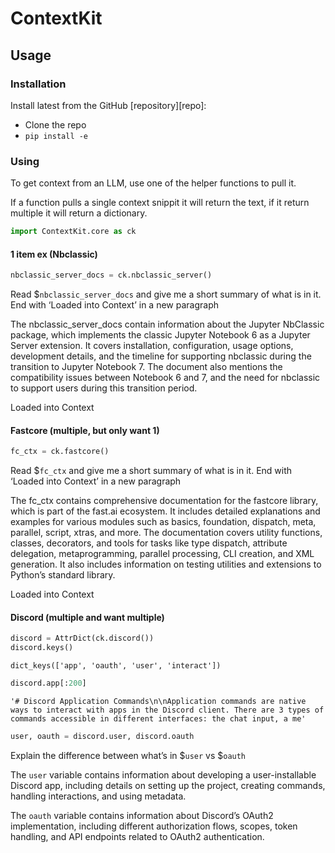 # ContextKit


<!-- WARNING: THIS FILE WAS AUTOGENERATED! DO NOT EDIT! -->

## Usage

### Installation

Install latest from the GitHub \[repository\]\[repo\]:

- Clone the repo
- `pip install -e`

### Using

To get context from an LLM, use one of the helper functions to pull it.

If a function pulls a single context snippit it will return the text, if
it return multiple it will return a dictionary.

``` python
import ContextKit.core as ck
```

#### 1 item ex (Nbclassic)

``` python
nbclassic_server_docs = ck.nbclassic_server()
```

Read \$`nbclassic_server_docs` and give me a short summary of what is in
it. End with ‘Loaded into Context’ in a new paragraph

The nbclassic_server_docs contain information about the Jupyter
NbClassic package, which implements the classic Jupyter Notebook 6 as a
Jupyter Server extension. It covers installation, configuration, usage
options, development details, and the timeline for supporting nbclassic
during the transition to Jupyter Notebook 7. The document also mentions
the compatibility issues between Notebook 6 and 7, and the need for
nbclassic to support users during this transition period.

Loaded into Context

#### Fastcore (multiple, but only want 1)

``` python
fc_ctx = ck.fastcore()
```

Read \$`fc_ctx` and give me a short summary of what is in it. End with
‘Loaded into Context’ in a new paragraph

The fc_ctx contains comprehensive documentation for the fastcore
library, which is part of the fast.ai ecosystem. It includes detailed
explanations and examples for various modules such as basics,
foundation, dispatch, meta, parallel, script, xtras, and more. The
documentation covers utility functions, classes, decorators, and tools
for tasks like type dispatch, attribute delegation, metaprogramming,
parallel processing, CLI creation, and XML generation. It also includes
information on testing utilities and extensions to Python’s standard
library.

Loaded into Context

#### Discord (multiple and want multiple)

``` python
discord = AttrDict(ck.discord())
discord.keys()
```

    dict_keys(['app', 'oauth', 'user', 'interact'])

``` python
discord.app[:200]
```

    '# Discord Application Commands\n\nApplication commands are native ways to interact with apps in the Discord client. There are 3 types of commands accessible in different interfaces: the chat input, a me'

``` python
user, oauth = discord.user, discord.oauth
```

Explain the difference between what’s in \$`user` vs \$`oauth`

The `user` variable contains information about developing a
user-installable Discord app, including details on setting up the
project, creating commands, handling interactions, and using metadata.

The `oauth` variable contains information about Discord’s OAuth2
implementation, including different authorization flows, scopes, token
handling, and API endpoints related to OAuth2 authentication.
